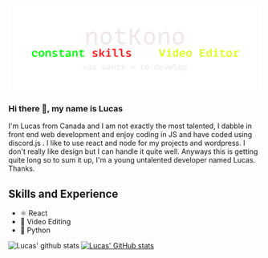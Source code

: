 ![Video Editing and Development](https://github.com/Stealthbroken/Stealthbroken/blob/main/minbanner.png)
### Hi there 👋, my name is Lucas

I'm Lucas from Canada and I am not exactly the most talented, I dabble in front end web development and enjoy coding in JS and have coded using discord.js . I like to use react and node for my projects and wordpress. I don't really like design but I can handle it quite well. Anyways this is getting quite long so to sum it up, I'm a young untalented developer named Lucas. Thanks.

## Skills and Experience

*  ⚛ React
* 🎥 Video Editing
* 🐍 Python

![Lucas' github stats](https://github-readme-stats.vercel.app/api?username=stealthbroken&theme=nightowl&show_icons=true)
[![Lucas' GitHub stats](https://github-readme-stats.vercel.app/api?username=stealthbroken)](https://github.com/anuraghazra/github-readme-stats)






<!---

<!---
--->
